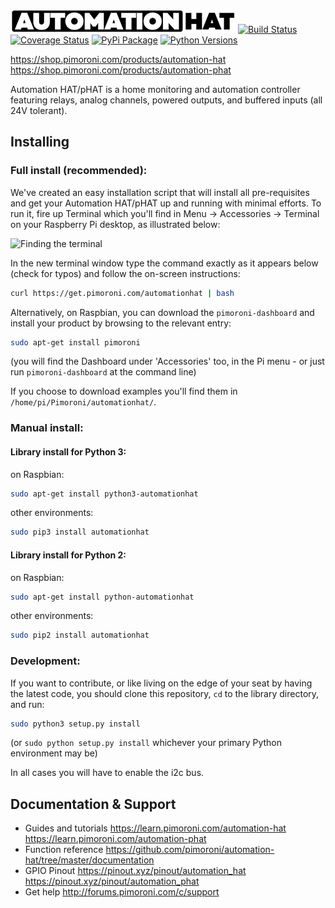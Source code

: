 ![Automation HAT](autohat_360.png)
[![Build Status](https://travis-ci.com/pimoroni/automation-hat.svg?branch=master)](https://travis-ci.com/pimoroni/automation-hat)
[![Coverage Status](https://coveralls.io/repos/github/pimoroni/automation-hat/badge.svg?branch=master)](https://coveralls.io/github/pimoroni/automation-hat?branch=master)
[![PyPi Package](https://img.shields.io/pypi/v/automationhat.svg)](https://pypi.python.org/pypi/automationhat)
[![Python Versions](https://img.shields.io/pypi/pyversions/automationhat.svg)](https://pypi.python.org/pypi/automationhat)


https://shop.pimoroni.com/products/automation-hat
https://shop.pimoroni.com/products/automation-phat

Automation HAT/pHAT is a home monitoring and automation controller featuring relays, analog channels, powered outputs, and buffered inputs (all 24V tolerant).

## Installing

### Full install (recommended):

We've created an easy installation script that will install all pre-requisites and get your Automation HAT/pHAT
up and running with minimal efforts. To run it, fire up Terminal which you'll find in Menu -> Accessories -> Terminal
on your Raspberry Pi desktop, as illustrated below:

![Finding the terminal](http://get.pimoroni.com/resources/github-repo-terminal.png)

In the new terminal window type the command exactly as it appears below (check for typos) and follow the on-screen instructions:

```bash
curl https://get.pimoroni.com/automationhat | bash
```

Alternatively, on Raspbian, you can download the `pimoroni-dashboard` and install your product by browsing to the relevant entry:

```bash
sudo apt-get install pimoroni
```
(you will find the Dashboard under 'Accessories' too, in the Pi menu - or just run `pimoroni-dashboard` at the command line)

If you choose to download examples you'll find them in `/home/pi/Pimoroni/automationhat/`.

### Manual install:

#### Library install for Python 3:

on Raspbian:

```bash
sudo apt-get install python3-automationhat
```

other environments:

```bash
sudo pip3 install automationhat
```

#### Library install for Python 2:

on Raspbian:

```bash
sudo apt-get install python-automationhat
```

other environments:

```bash
sudo pip2 install automationhat
```

### Development:

If you want to contribute, or like living on the edge of your seat by having the latest code, you should clone this repository, `cd` to the library directory, and run:

```bash
sudo python3 setup.py install
```
(or `sudo python setup.py install` whichever your primary Python environment may be)

In all cases you will have to enable the i2c bus.

## Documentation & Support

* Guides and tutorials
https://learn.pimoroni.com/automation-hat
https://learn.pimoroni.com/automation-phat
* Function reference
https://github.com/pimoroni/automation-hat/tree/master/documentation
* GPIO Pinout
https://pinout.xyz/pinout/automation_hat
https://pinout.xyz/pinout/automation_phat
* Get help
http://forums.pimoroni.com/c/support

